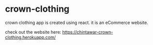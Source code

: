 # crown-clothing
crown clothing app is created using react. it is an eCommerce website.

check out the website here: https://chintawar-crown-clothing.herokuapp.com/
